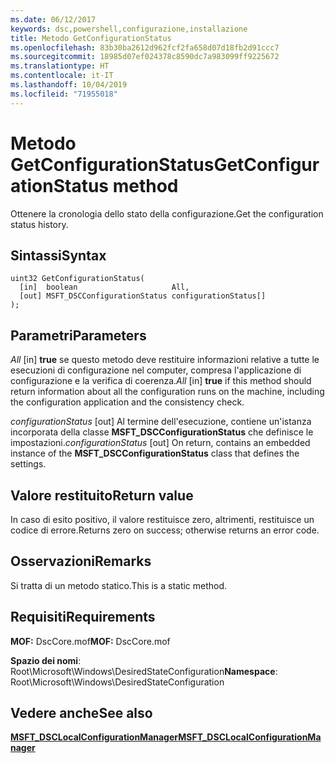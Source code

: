 ```yaml
---
ms.date: 06/12/2017
keywords: dsc,powershell,configurazione,installazione
title: Metodo GetConfigurationStatus
ms.openlocfilehash: 83b30ba2612d962fcf2fa658d07d18fb2d91ccc7
ms.sourcegitcommit: 18985d07ef024378c8590dc7a983099ff9225672
ms.translationtype: HT
ms.contentlocale: it-IT
ms.lasthandoff: 10/04/2019
ms.locfileid: "71955018"
---
```

# <a name="getconfigurationstatus-method"></a><span data-ttu-id="2d4ba-103">Metodo GetConfigurationStatus</span><span class="sxs-lookup"><span data-stu-id="2d4ba-103">GetConfigurationStatus method</span></span>

<span data-ttu-id="2d4ba-104">Ottenere la cronologia dello stato della configurazione.</span><span class="sxs-lookup"><span data-stu-id="2d4ba-104">Get the configuration status history.</span></span>

## <a name="syntax"></a><span data-ttu-id="2d4ba-105">Sintassi</span><span class="sxs-lookup"><span data-stu-id="2d4ba-105">Syntax</span></span>

```mof
uint32 GetConfigurationStatus(
  [in]  boolean                     All,
  [out] MSFT_DSCConfigurationStatus configurationStatus[]
);
```

## <a name="parameters"></a><span data-ttu-id="2d4ba-106">Parametri</span><span class="sxs-lookup"><span data-stu-id="2d4ba-106">Parameters</span></span>

<span data-ttu-id="2d4ba-107">*All* \[in\] **true** se questo metodo deve restituire informazioni relative a tutte le esecuzioni di configurazione nel computer, compresa l'applicazione di configurazione e la verifica di coerenza.</span><span class="sxs-lookup"><span data-stu-id="2d4ba-107">*All* \[in\] **true** if this method should return information about all the configuration runs on the machine, including the configuration application and the consistency check.</span></span>

<span data-ttu-id="2d4ba-108">*configurationStatus* \[out\] Al termine dell'esecuzione, contiene un'istanza incorporata della classe **MSFT_DSCConfigurationStatus** che definisce le impostazioni.</span><span class="sxs-lookup"><span data-stu-id="2d4ba-108">*configurationStatus* \[out\] On return, contains an embedded instance of the **MSFT_DSCConfigurationStatus** class that defines the settings.</span></span>

## <a name="return-value"></a><span data-ttu-id="2d4ba-109">Valore restituito</span><span class="sxs-lookup"><span data-stu-id="2d4ba-109">Return value</span></span>

<span data-ttu-id="2d4ba-110">In caso di esito positivo, il valore restituisce zero, altrimenti, restituisce un codice di errore.</span><span class="sxs-lookup"><span data-stu-id="2d4ba-110">Returns zero on success; otherwise returns an error code.</span></span>

## <a name="remarks"></a><span data-ttu-id="2d4ba-111">Osservazioni</span><span class="sxs-lookup"><span data-stu-id="2d4ba-111">Remarks</span></span>

<span data-ttu-id="2d4ba-112">Si tratta di un metodo statico.</span><span class="sxs-lookup"><span data-stu-id="2d4ba-112">This is a static method.</span></span>

## <a name="requirements"></a><span data-ttu-id="2d4ba-113">Requisiti</span><span class="sxs-lookup"><span data-stu-id="2d4ba-113">Requirements</span></span>

<span data-ttu-id="2d4ba-114">**MOF:** DscCore.mof</span><span class="sxs-lookup"><span data-stu-id="2d4ba-114">**MOF:** DscCore.mof</span></span>

<span data-ttu-id="2d4ba-115">**Spazio dei nomi**: Root\Microsoft\Windows\DesiredStateConfiguration</span><span class="sxs-lookup"><span data-stu-id="2d4ba-115">**Namespace**: Root\Microsoft\Windows\DesiredStateConfiguration</span></span>

## <a name="see-also"></a><span data-ttu-id="2d4ba-116">Vedere anche</span><span class="sxs-lookup"><span data-stu-id="2d4ba-116">See also</span></span>

[<span data-ttu-id="2d4ba-117">**MSFT_DSCLocalConfigurationManager**</span><span class="sxs-lookup"><span data-stu-id="2d4ba-117">**MSFT_DSCLocalConfigurationManager**</span></span>](msft-dsclocalconfigurationmanager.md)
